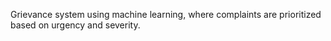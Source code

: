 Grievance system using machine learning, where complaints are prioritized based on urgency and severity.
